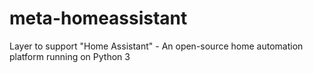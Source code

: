 # meta-homeassistant
Layer to support "Home Assistant" - An open-source home automation platform running on Python 3
